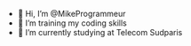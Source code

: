 - 👋 Hi, I’m @MikeProgrammeur
- 👀 I’m training my coding skills
- 🌱 I’m currently studying at Telecom Sudparis

<!---
MikeProgrammeur/MikeProgrammeur is a ✨ special ✨ repository because its `README.md` (this file) appears on your GitHub profile.
You can click the Preview link to take a look at your changes.
--->
